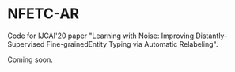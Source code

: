 # NFETC-AR
Code for IJCAI'20 paper "Learning with Noise: Improving Distantly-Supervised Fine-grainedEntity Typing via Automatic Relabeling".

Coming soon.

